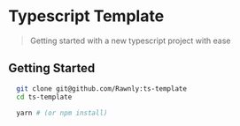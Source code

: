 # Typescript Template
> Getting started with a new typescript project with ease

## Getting Started
```sh
  git clone git@github.com/Rawnly:ts-template
  cd ts-template

  yarn # (or npm install)
```
